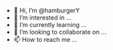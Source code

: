 - 👋 Hi, I’m @hamburgerY
- 👀 I’m interested in ...
- 🌱 I’m currently learning ...
- 💞️ I’m looking to collaborate on ...
- 📫 How to reach me ...

<!---
hamburgerY/hamburgerY is a ✨ special ✨ repository because its `README.md` (this file) appears on your GitHub profile.
You can click the Preview link to take a look at your changes.
--->
